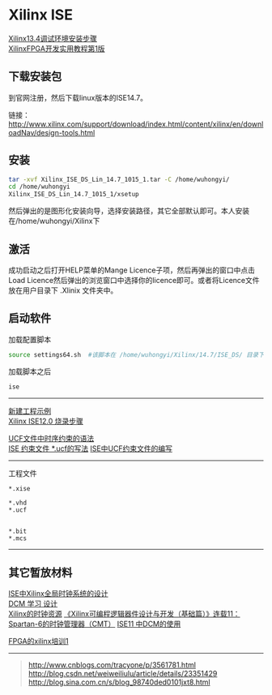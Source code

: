 <!-- README.md --- 
;; 
;; Description: 
;; Author: Hongyi Wu(吴鸿毅)
;; Email: wuhongyi@qq.com 
;; Created: 二 7月 25 09:42:16 2017 (+0800)
;; Last-Updated: 日 8月 13 19:33:37 2017 (+0800)
;;           By: Hongyi Wu(吴鸿毅)
;;     Update #: 23
;; URL: http://wuhongyi.cn -->

# Xilinx ISE

[Xilinx13.4调试环境安装步骤](http://wuhongyi.cn/VHDLNote/pdf/XilinxISE/Xilinx134调试环境安装步骤.doc)  
[XilinxFPGA开发实用教程第1版](http://wuhongyi.cn/VHDLNote/pdf/XilinxISE/XilinxFPGA开发实用教程第1版.pdf)


## 下载安装包

到官网注册，然后下载linux版本的ISE14.7。

链接：  
http://www.xilinx.com/support/download/index.html/content/xilinx/en/downloadNav/design-tools.html 

## 安装

```bash
tar -xvf Xilinx_ISE_DS_Lin_14.7_1015_1.tar -C /home/wuhongyi/
cd /home/wuhongyi
Xilinx_ISE_DS_Lin_14.7_1015_1/xsetup
```

然后弹出的是图形化安装向导，选择安装路径，其它全部默认即可。本人安装在/home/wuhongyi/Xilinx下

## 激活

成功启动之后打开HELP菜单的Mange Licence子项，然后再弹出的窗口中点击Load Licence然后弹出的浏览窗口中选择你的licence即可。或者将Licence文件放在用户目录下 .Xlinix 文件夹中。


## 启动软件

加载配置脚本

```bash
source settings64.sh  #该脚本在 /home/wuhongyi/Xilinx/14.7/ISE_DS/ 目录下
```

加载脚本之后

```bash
ise
```

----

[新建工程示例](http://blog.csdn.net/lishengbo/article/details/51113794)  
[Xilinx ISE12.0 烧录步骤](http://xilinx.eetrend.com/forum/6824)  

[UCF文件中时序约束的语法](http://blog.sina.com.cn/s/blog_62c7814b0101jma7.html)  
[ISE 约束文件 *.ucf的写法](http://www.360doc.com/content/14/1030/15/4077337_421173478.shtml)
[ISE中UCF约束文件的编写](http://blog.csdn.net/ladywn/article/details/34531871)

----

工程文件

```
*.xise

*.vhd
*.ucf


*.bit
*.mcs
```

----

## 其它暂放材料

[ISE中Xilinx全局时钟系统的设计](http://blog.sina.com.cn/s/blog_bff0927b010173bp.html)  
[DCM 学习 设计](http://xjhit.spaces.eepw.com.cn/articles/article/item/73904)  
[Xilinx的时钟资源](http://xilinx.eetop.cn/viewnews-1632)
[《Xilinx可编程逻辑器件设计与开发（基础篇）》连载11：Spartan-6的时钟管理器（CMT）](http://xilinx.eetrend.com/blog/1941)
[ISE11 中DCM的使用](https://wenku.baidu.com/view/58d7f40b76c66137ee06192d.html)

[FPGA的xilinx培训1](https://max.book118.com/html/2017/0616/115982247.shtm)

----

> http://www.cnblogs.com/tracyone/p/3561781.html
> http://blog.csdn.net/weiweiliulu/article/details/23351429
> http://blog.sina.com.cn/s/blog_98740ded0101jxt8.html



<!-- README.md ends here -->
